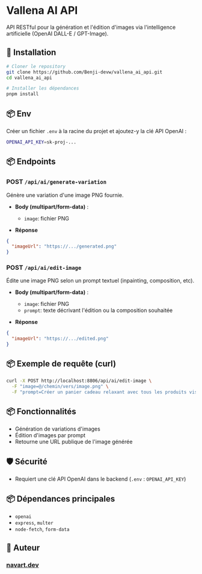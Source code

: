 # Vallena AI API

API RESTful pour la génération et l'édition d'images via l'intelligence artificielle (OpenAI DALL-E / GPT-Image).

## 🚀 Installation

```bash
# Cloner le repository
git clone https://github.com/Benji-devw/vallena_ai_api.git
cd vallena_ai_api

# Installer les dépendances
pnpm install
```

## 📦 Env

Créer un fichier `.env` à la racine du projet et ajoutez-y la clé API OpenAI :

```bash
OPENAI_API_KEY=sk-proj-...
```

## 📦 Endpoints

### POST `/api/ai/generate-variation`
Génère une variation d'une image PNG fournie.

- **Body (multipart/form-data)** :
  - `image`: fichier PNG

- **Réponse**
```json
{
  "imageUrl": "https://.../generated.png"
}
```

### POST `/api/ai/edit-image`
Édite une image PNG selon un prompt textuel (inpainting, composition, etc).

- **Body (multipart/form-data)** :
  - `image`: fichier PNG
  - `prompt`: texte décrivant l'édition ou la composition souhaitée

- **Réponse**
```json
{
  "imageUrl": "https://.../edited.png"
}
```

## 📦 Exemple de requête (curl)

```bash
curl -X POST http://localhost:8806/api/ai/edit-image \
  -F "image=@/chemin/vers/image.png" \
  -F "prompt=Créer un panier cadeau relaxant avec tous les produits visibles sur la photo."
```

## 📦 Fonctionnalités
- Génération de variations d'images
- Édition d'images par prompt
- Retourne une URL publique de l'image générée

## 🛡️ Sécurité
- Requiert une clé API OpenAI dans le backend (`.env` : `OPENAI_API_KEY`)

## 📦 Dépendances principales
- `openai`
- `express`, `multer`
- `node-fetch`, `form-data`

## 👤 Auteur

### [navart.dev](https://navart.dev)


